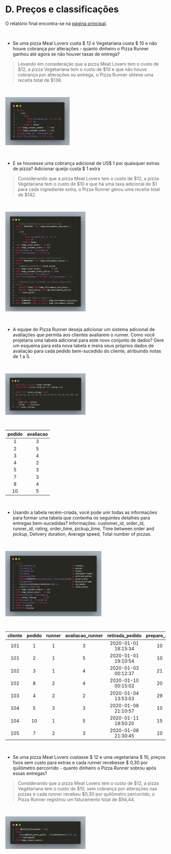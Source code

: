 # D. Preços e classificações

O relatório final encontra-se na [página principal](https://github.com/claudiaanjos/projetos-analise-dados/tree/main/projetos/projeto06).

&nbsp;

* Se uma pizza Meat Lovers custa $ 12 e Vegetariana custa $ 10 e não houve cobrança por alterações - quanto dinheiro o Pizza Runner ganhou até agora se não houver taxas de entrega?

>Levando em consideração que a pizza Meat Lovers tem o custo de $12, a pizza Vegetariana tem o custo de $10 e que não houve cobrança por alterações ou entrega, o Pizza Runner obteve uma receita total de $138.

&nbsp;

<img src="https://github.com/claudiaanjos/projetos-analise-dados/blob/main/projetos/projeto06/images/script27.png" width="40%"/>

&nbsp;

* E se houvesse uma cobrança adicional de US$ 1 por quaisquer extras de pizza? Adicionar queijo custa $ 1 extra

>Considerando que a pizza Meat Lovers tem o custo de $12, a pizza Vegetariana tem o custo de $10 e que há uma taxa adicional de $1 para cada ingrediente extra, o Pizza Runner gerou uma receita total de $142.

&nbsp;

<img src="https://github.com/claudiaanjos/projetos-analise-dados/blob/main/projetos/projeto06/images/script28.png" width="50%"/>

&nbsp;

* A equipe do Pizza Runner deseja adicionar um sistema adicional de avaliações que permita aos clientes avaliarem o runner. Como você projetaria uma tabela adicional para este novo conjunto de dados? Gere um esquema para esta nova tabela e insira seus próprios dados de avaliação para cada pedido bem-sucedido do cliente, atribuindo notas de 1 a 5.

&nbsp;

<img src="https://github.com/claudiaanjos/projetos-analise-dados/blob/main/projetos/projeto06/images/script29.png" width="50%"/>

&nbsp;

| pedido | avaliacao |
|:------:|:---------:|
|   1    |     3     |
|   2    |     5     |
|   3    |     4     |
|   4    |     2     |
|   5    |     3     |
|   7    |     3     |
|   8    |     4     |
|   10   |     5     |


&nbsp;

* Usando a tabela recém-criada, você pode unir todas as informações para formar uma tabela que contenha os seguintes detalhes para entregas bem-sucedidas? Informações: customer_id, order_id, runner_id, rating, order_time, pickup_time, Time between order and pickup, Delivery duration, Average speed, Total number of pizzas.

&nbsp;

<img src="https://github.com/claudiaanjos/projetos-analise-dados/blob/main/projetos/projeto06/images/script30.png" width="60%"/>

&nbsp;

| cliente | pedido | runner | avaliacao_runner | retirada_pedido         | preparo_min | duracao_entrega | vel_media | total_pizzas |
|:-------:|:------:|:------:|:-----------------:|:-----------------------:|:-----------:|:---------------:|:---------:|:------------:|
|   101   |   1    |   1    |         3         | 2020-01-01 18:15:34    |      10     |        32       |   37.50   |       1      |
|   101   |   2    |   1    |         5         | 2020-01-01 19:10:54    |      10     |        27       |   44.44   |       1      |
|   102   |   3    |   1    |         4         | 2020-01-03 00:12:37    |      21     |        20       |   40.20   |       2      |
|   102   |   8    |   2    |         4         | 2020-01-10 00:15:02    |      20     |        15       |   93.60   |       1      |
|   103   |   4    |   2    |         2         | 2020-01-04 13:53:03    |      29     |        40       |   35.10   |       3      |
|   104   |   5    |   3    |         3         | 2020-01-08 21:10:57    |      10     |        15       |   40.00   |       1      |
|   104   |   10   |   1    |         5         | 2020-01-11 18:50:20    |      15     |        10       |   60.00   |       2      |
|   105   |   7    |   2    |         3         | 2020-01-08 21:30:45    |      10     |        25       |   60.00   |       1      |


&nbsp;


* Se uma pizza Meat Lovers custasse $ 12 e uma vegetariana $ 10, preços fixos sem custo para extras e cada runner recebesse $ 0,30 por quilômetro percorrido - quanto dinheiro o Pizza Runner sobrou após essas entregas?

>Considerando que a pizza Meat Lovers tem o custo de $12, a pizza Vegetariana tem o custo de $10, sem cobrança por alterações nas pizzas e cada runner recebeu $0,30 por quilômetro percorrido, o Pizza Runner registrou um faturamento total de $94,44.

&nbsp;

<img src="https://github.com/claudiaanjos/projetos-analise-dados/blob/main/projetos/projeto06/images/script31.png" width="50%"/>